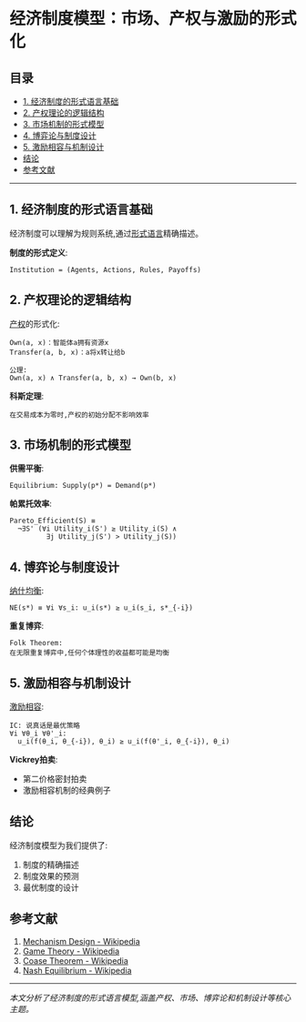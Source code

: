 # 经济制度模型：市场、产权与激励的形式化

## 目录

- [1. 经济制度的形式语言基础](#1-经济制度的形式语言基础)
- [2. 产权理论的逻辑结构](#2-产权理论的逻辑结构)
- [3. 市场机制的形式模型](#3-市场机制的形式模型)
- [4. 博弈论与制度设计](#4-博弈论与制度设计)
- [5. 激励相容与机制设计](#5-激励相容与机制设计)
- [结论](#结论)
- [参考文献](#参考文献)

---

## 1. 经济制度的形式语言基础

经济制度可以理解为规则系统,通过[形式语言](https://en.wikipedia.org/wiki/Formal_language)精确描述。

**制度的形式定义**:
```
Institution = (Agents, Actions, Rules, Payoffs)
```

## 2. 产权理论的逻辑结构

[产权](https://en.wikipedia.org/wiki/Property_rights_(economics))的形式化:
```
Own(a, x)：智能体a拥有资源x
Transfer(a, b, x)：a将x转让给b

公理:
Own(a, x) ∧ Transfer(a, b, x) → Own(b, x)
```

**科斯定理**:
```
在交易成本为零时,产权的初始分配不影响效率
```

## 3. 市场机制的形式模型

**供需平衡**:
```
Equilibrium: Supply(p*) = Demand(p*)
```

**帕累托效率**:
```
Pareto_Efficient(S) ≡ 
  ¬∃S' (∀i Utility_i(S') ≥ Utility_i(S) ∧ 
         ∃j Utility_j(S') > Utility_j(S))
```

## 4. 博弈论与制度设计

[纳什均衡](https://en.wikipedia.org/wiki/Nash_equilibrium):
```
NE(s*) ≡ ∀i ∀s_i: u_i(s*) ≥ u_i(s_i, s*_{-i})
```

**重复博弈**:
```
Folk Theorem:
在无限重复博弈中,任何个体理性的收益都可能是均衡
```

## 5. 激励相容与机制设计

[激励相容](https://en.wikipedia.org/wiki/Incentive_compatibility):
```
IC: 说真话是最优策略
∀i ∀θ_i ∀θ'_i: 
  u_i(f(θ_i, θ_{-i}), θ_i) ≥ u_i(f(θ'_i, θ_{-i}), θ_i)
```

**Vickrey拍卖**:
- 第二价格密封拍卖
- 激励相容机制的经典例子

## 结论

经济制度模型为我们提供了:
1. 制度的精确描述
2. 制度效果的预测
3. 最优制度的设计

## 参考文献

1. [Mechanism Design - Wikipedia](https://en.wikipedia.org/wiki/Mechanism_design)
2. [Game Theory - Wikipedia](https://en.wikipedia.org/wiki/Game_theory)
3. [Coase Theorem - Wikipedia](https://en.wikipedia.org/wiki/Coase_theorem)
4. [Nash Equilibrium - Wikipedia](https://en.wikipedia.org/wiki/Nash_equilibrium)

---

*本文分析了经济制度的形式语言模型,涵盖产权、市场、博弈论和机制设计等核心主题。*


